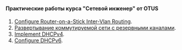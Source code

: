 #### Практические работы курса "Сетевой инженер" от OTUS

1. [Configure Router-on-a-Stick Inter-Vlan Routing](lab01/).
2. [Развертывание коммутируемой сети с резервными каналами](Lab02/).
3. [Implement DHCPv4](Lab03/).
4. [Configure DHCPv6](lab04/).

